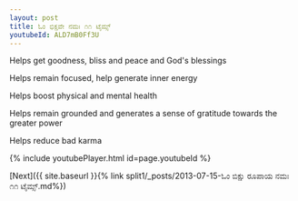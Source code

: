 ```yaml
---
layout: post
title: ಓಂ ಭಿಕ್ಷವೇ ನಮಃ ೧೧ ಟೈಮ್ಸ್
youtubeId: ALD7mB0Ff3U
---
```

 
 
Helps get goodness, bliss and peace and God's blessings
 
Helps remain focused, help generate inner energy 
 
Helps boost physical and mental health 
 
Helps remain grounded and generates a sense of gratitude towards the greater power 
 
Helps reduce bad karma
 
 
 
 


{% include youtubePlayer.html id=page.youtubeId %}
 
[Next]({{ site.baseurl }}{% link  split1/_posts/2013-07-15-ಓಂ ಬಿಕ್ಷು ರೂಪಾಯ ನಮಃ ೧೧ ಟೈಮ್ಸ್.md%})
 
